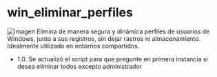 # win_eliminar_perfiles
![imagen](https://i.imgur.com/BgmZChN.png)
Elimina de manera segura y dinámica perfiles de usuarios de Windows, junto a sus registros, sin dejar rastros ni almacenamiento. Idealmente utilizado en entornos compartidos.
+ 1.0. Se actualizó el script para que pregunte en primera instancia si desea eliminar todos excepto administrador
  

